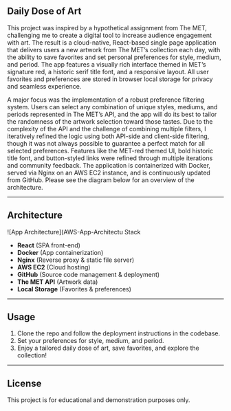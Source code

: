 ## Daily Dose of Art

This project was inspired by a hypothetical assignment from The MET, challenging me to create a digital tool to increase audience engagement with art. The result is a cloud-native, React-based single page application that delivers users a new artwork from The MET’s collection each day, with the ability to save favorites and set personal preferences for style, medium, and period. The app features a visually rich interface themed in MET’s signature red, a historic serif title font, and a responsive layout. All user favorites and preferences are stored in browser local storage for privacy and seamless experience.

A major focus was the implementation of a robust preference filtering system. Users can select any combination of unique styles, mediums, and periods represented in The MET’s API, and the app will do its best to tailor the randomness of the artwork selection toward those tastes. Due to the complexity of the API and the challenge of combining multiple filters, I iteratively refined the logic using both API-side and client-side filtering, though it was not always possible to guarantee a perfect match for all selected preferences. Features like the MET-red themed UI, bold historic title font, and button-styled links were refined through multiple iterations and community feedback. The application is containerized with Docker, served via Nginx on an AWS EC2 instance, and is continuously updated from GitHub. Please see the diagram below for an overview of the architecture.

---

## Architecture

![App Architecture](AWS-App-Architectu Stack

- **React** (SPA front-end)
- **Docker** (App containerization)
- **Nginx** (Reverse proxy & static file server)
- **AWS EC2** (Cloud hosting)
- **GitHub** (Source code management & deployment)
- **The MET API** (Artwork data)
- **Local Storage** (Favorites & preferences)

---

## Usage

1. Clone the repo and follow the deployment instructions in the codebase.
2. Set your preferences for style, medium, and period.
3. Enjoy a tailored daily dose of art, save favorites, and explore the collection!

---

## License

This project is for educational and demonstration purposes only.
